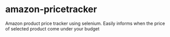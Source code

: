 # amazon-pricetracker
Amazon product price tracker using selenium. Easily informs when the price of selected product come under your budget
